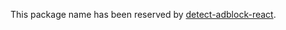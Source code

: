 This package name has been reserved by [detect-adblock-react](https://github.com/IvanAdmaers/detect-adblock-react).